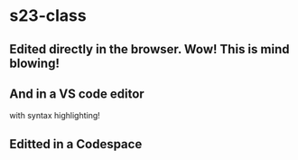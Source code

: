 # s23-class


## Edited directly in the browser. Wow! This is mind blowing!

## And in a VS code editor

with syntax highlighting!

## Editted in a Codespace


